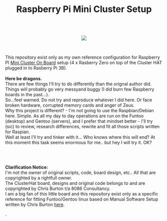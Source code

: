<h1 align="center"> Raspberry Pi Mini Cluster Setup</h1>
<br>
<br>
<p align="center">
  <img src="https://github.com/rkruk/funpi/blob/master/img/17.gif?raw=true">
</p>
<br>
<p>This repository exist only as my own reference configuration for Raspberry PI <a href="https://clusterhat.com/">Mini Cluster On Board</a> setup (4 x Rasberry Zero on top of the Cluster HAT plugged in to Rasberry Pi 3B).<br><br>
<b>Here be dragons.</b><br>
There are few things I'll try to do differently than the orignal author did. Things will probably go very messyand buggy (I did burn few Raspberry boards in the past...).<br> 
So...feel warned. Do not try and reproduce whatever I did here. Or face broken hardware, corrupted memory cards and anger of Zeus.<br>
Why this project is different? - I'm not going to use the Raspbian/Debian here. Simple. As all my day to day operations are run on the Funtoo (desktop) and Gentoo (servers), and I prefer that mindset better - I'll try (sic) to review, research differences, rewrite and fit all those scripts written for Raspian.<br> Well at least I'll try and tinker with it... Who knows where this will end? At this moment this task seems enormous for me.. but hey I will try it. OK?</p>
<br><br>
<p><b>Clarification Notice:</b><br>
I'm not the owner of original scripts, code, board design, etc.. All that are copyrighted by a rightfull owner.<br>
The ClusterHat board, designs and original code belongs to and are copyrighted by Chris Burton t/a 8086 Consultancy.<br> 
I am a big fan of this little board and this repository exist only as a specific reference for fitting Funtoo/Gentoo linux based on Manual Software Setup written by Chris Burton <a href="https://clusterhat.com/setup-software">here</a>.</p>.
